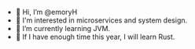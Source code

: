 - 👋 Hi, I’m @emoryH
- 👀 I'm interested in microservices and system design.
- 🤔 I’m currently learning JVM.
- 💪 If I have enough time this year, I will learn Rust.


<!---
emoryH/emoryH is a ✨ special ✨ repository because its `README.md` (this file) appears on your GitHub profile.
You can click the Preview link to take a look at your changes.
--->

